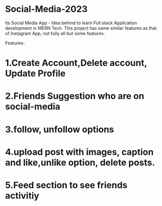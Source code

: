 # Social-Media-2023
Its Social Media App - Idea behind to learn Full stack Application development in MERN Tech. This project has same similar features as that of Instagram App, not fully all but some features.

Features-
# 1.Create Account,Delete account, Update Profile
# 2.Friends Suggestion who are on social-media
# 3.follow, unfollow options
# 4.upload post with images, caption and like,unlike option, delete posts.
# 5.Feed section to see friends activitiy
